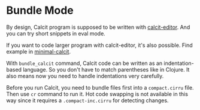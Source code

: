 
# Bundle Mode

By design, Calcit program is supposed to be written with [calcit-editor](http://github.com/calcit-lang/editor). And you can try short snippets in eval mode.

If you want to code larger program with calcit-editor, it's also possible. Find example in [minimal-calcit](https://github.com/calcit-lang/minimal-calcit).

With `bundle_calcit` command, Calcit code can be written as an indentation-based language. So you don't have to match parentheses like in Clojure. It also means now you need to handle indentations very carefully.

Before you run Calcit, you need to bundle files first into a `compact.cirru` file. Then use `cr` command to run it. Hot code swapping is not available in this way since it requires a `.compact-inc.cirru` for detecting changes.

